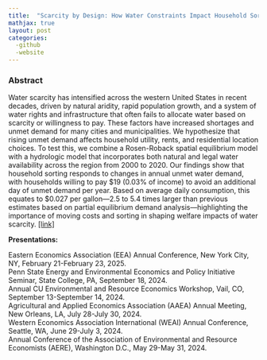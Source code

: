 ```yaml
---
title:  "Scarcity by Design: How Water Constraints Impact Household Sorting and Welfare in the West (Job market paper)"
mathjax: true
layout: post
categories: 
  -github
  -website
---
```


### Abstract
Water scarcity has intensified across the western United States in recent decades, driven by natural aridity, rapid population growth, and a system of water rights and infrastructure that often fails to allocate water based on scarcity or willingness to pay. These factors have increased shortages and unmet demand for many cities and municipalities. We hypothesize that rising unmet demand affects household utility, rents, and residential location choices. To test this, we combine a Rosen-Roback spatial equilibrium model with a hydrologic model that incorporates both natural and legal water availability across the region from 2000 to 2020. Our findings show that household sorting responds to changes in annual unmet water demand, with households willing to pay $19 (0.03% of income) to avoid an additional day of unmet demand per year. Based on average daily consumption, this equates to $0.027 per gallon—2.5 to 5.4 times larger than previous estimates based on partial equilibrium demand analysis—highlighting the importance of moving costs and sorting in shaping welfare impacts of water scarcity. [[link]]([https://drive.google.com/file/d/194dmXB9llCM4zd8Ki-HtV0n5EYJyzboW/view?usp=drive_link])

**Presentations:**   

Eastern Economics Association (EEA) Annual Conference, New York City, NY, February 21-February 23, 2025.   
Penn State Energy and Environmental Economics and Policy Initiative Seminar, State College, PA, September 18, 2024.  
Annual CU Environmental and Resource Economics Workshop, Vail, CO, September 13-September 14, 2024.  
Agricultural and Applied Economics Association (AAEA) Annual Meeting, New Orleans, LA, July 28-July 30, 2024.  
Western Economics Association International (WEAI) Annual Conference, Seattle, WA, June 29-July 3, 2024.  
Annual Conference of the Association of Environmental and Resource Economists (AERE), Washington D.C., May 29-May 31, 2024.  
  
  
